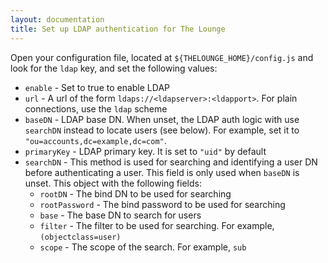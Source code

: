 ```yaml
---
layout: documentation
title: Set up LDAP authentication for The Lounge
---
```


Open your configuration file, located at `${THELOUNGE_HOME}/config.js` and look for the `ldap` key,
and set the following values:

* `enable` - Set to true to enable LDAP
* `url` - A url of the form `ldaps://<ldapserver>:<ldapport>`. For plain connections, use the `ldap` scheme
* `baseDN` - LDAP base DN. When unset, the LDAP auth logic with use `searchDN` instead to locate users (see below).
  For example, set it to `"ou=accounts,dc=example,dc=com"`.
* `primaryKey` - LDAP primary key. It is set to `"uid"` by default
* `searchDN` - This method is used for searching and identifying a user DN before authenticating a user.
  This field is only used when `baseDN` is unset. This object with the following fields:
  * `rootDN` - The bind DN to be used for searching
  * `rootPassword` - The bind password to be used for searching
  * `base` - The base DN to search for users
  * `filter` - The filter to be used for searching. For example, `(objectclass=user)`
  * `scope` - The scope of the search. For example, `sub`

